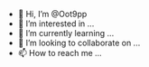 - 👋 Hi, I’m @Oot9pp
- 👀 I’m interested in ...
- 🌱 I’m currently learning ...
- 💞️ I’m looking to collaborate on ...
- 📫 How to reach me ...

<!---
Oot9pp/Oot9pp is a ✨ special ✨ repository because its `README.md` (this file) appears on your GitHub profile.
You can click the Preview link to take a look at your changes.
--->
